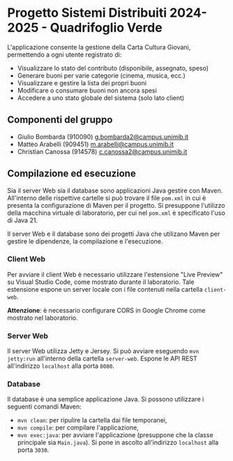 # Progetto Sistemi Distribuiti 2024-2025 - Quadrifoglio Verde

L'applicazione consente la gestione della Carta Cultura Giovani, permettendo a ogni utente registrato di:
- Visualizzare lo stato del contributo (disponibile, assegnato, speso)
- Generare buoni per varie categorie (cinema, musica, ecc.)
- Visualizzare e gestire la lista dei propri buoni
- Modificare o consumare buoni non ancora spesi
- Accedere a uno stato globale del sistema (solo lato client)

## Componenti del gruppo

* Giulio Bombarda (910090) <g.bombarda2@campus.unimib.it>
* Matteo Arabelli (909451) <m.arabelli@campus.unimib.it>
* Christian Canossa (914578) <c.canossa2@campus.unimib.it>

## Compilazione ed esecuzione

Sia il server Web sia il database sono applicazioni Java gestire con Maven. All'interno delle rispettive cartelle si può trovare il file `pom.xml` in cui è presenta la configurazione di Maven per il progetto. Si presuppone l'utilizzo della macchina virtuale di laboratorio, per cui nel `pom.xml` è specificato l'uso di Java 21.

Il server Web e il database sono dei progetti Java che utilizano Maven per gestire le dipendenze, la compilazione e l'esecuzione.

### Client Web

Per avviare il client Web è necessario utilizzare l'estensione "Live Preview" su Visual Studio Code, come mostrato durante il laboratorio. Tale estensione espone un server locale con i file contenuti nella cartella `client-web`.

**Attenzione**: è necessario configurare CORS in Google Chrome come mostrato nel laboratorio.

### Server Web

Il server Web utilizza Jetty e Jersey. Si può avviare eseguendo `mvn jetty:run` all'interno della cartella `server-web`. Espone le API REST all'indirizzo `localhost` alla porta `8080`.

### Database

Il database è una semplice applicazione Java. Si possono utilizzare i seguenti comandi Maven:

* `mvn clean`: per ripulire la cartella dai file temporanei,
* `mvn compile`: per compilare l'applicazione,
* `mvn exec:java`: per avviare l'applicazione (presuppone che la classe principale sia `Main.java`). Si pone in ascolto all'indirizzo `localhost` alla porta `3030`.
